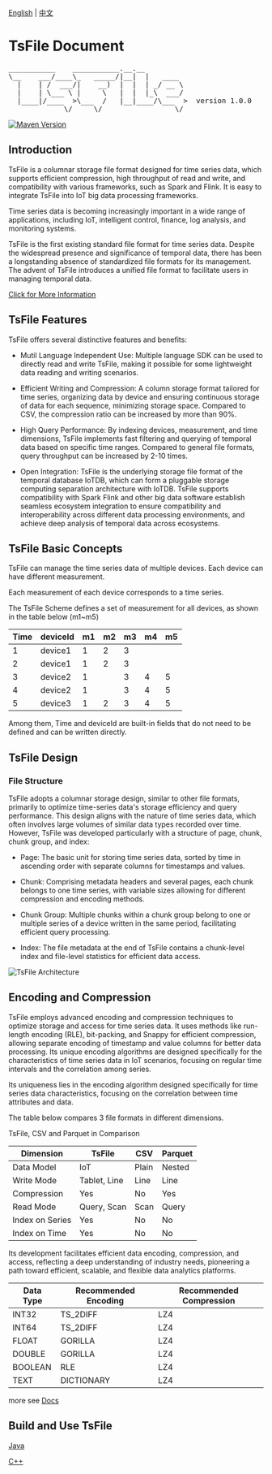 <!--

    Licensed to the Apache Software Foundation (ASF) under one
    or more contributor license agreements.  See the NOTICE file
    distributed with this work for additional information
    regarding copyright ownership.  The ASF licenses this file
    to you under the Apache License, Version 2.0 (the
    "License"); you may not use this file except in compliance
    with the License.  You may obtain a copy of the License at

        http://www.apache.org/licenses/LICENSE-2.0

    Unless required by applicable law or agreed to in writing,
    software distributed under the License is distributed on an
    "AS IS" BASIS, WITHOUT WARRANTIES OR CONDITIONS OF ANY
    KIND, either express or implied.  See the License for the
    specific language governing permissions and limitations
    under the License.

-->

[English](./README.md) | [中文](./README-zh.md)
# TsFile Document
<pre>
___________    ___________.__.__          
\__    ___/____\_   _____/|__|  |   ____  
  |    | /  ___/|    __)  |  |  | _/ __ \ 
  |    | \___ \ |     \   |  |  |_\  ___/ 
  |____|/____  >\___  /   |__|____/\___  >  version 1.0.0
             \/     \/                 \/  
</pre>
[![Maven Version](https://maven-badges.herokuapp.com/maven-central/org.apache.tsfile/tsfile-parent/badge.svg)](http://search.maven.org/#search|gav|1|g:"org.apache.tsfile")

## Introduction

TsFile is a columnar storage file format designed for time series data, which supports efficient compression, high throughput of read and write, and compatibility with various frameworks, such as Spark and Flink. It is easy to integrate TsFile into IoT big data processing frameworks.

Time series data is becoming increasingly important in a wide range of applications, including IoT, intelligent control, finance, log analysis, and monitoring systems. 

TsFile is the first existing standard file format for time series data. Despite the widespread presence and significance of temporal data, there has been a longstanding absence of standardized file formats for its management. The advent of TsFile introduces a unified file format to facilitate users in managing temporal data.

[Click for More Information](https://www.timecho-global.com/archives/apache-tsfile-time-series-data-storage-redefined)

## TsFile Features

TsFile offers several distinctive features and benefits:

- Mutil Language Independent Use: Multiple language SDK can be used to directly read and write TsFile, making it possible for some lightweight data reading and writing scenarios.

- Efficient Writing and Compression: A column storage format tailored for time series, organizing data by device and ensuring continuous storage of data for each sequence, minimizing storage space. Compared to CSV, the compression ratio can be increased by more than 90%.

- High Query Performance: By indexing devices, measurement, and time dimensions, TsFile implements fast filtering and querying of temporal data based on specific time ranges. Compared to general file formats, query throughput can be increased by 2-10 times.

- Open Integration: TsFile is the underlying storage file format of the temporal database IoTDB, which can form a pluggable storage computing separation architecture with IoTDB. TsFile supports compatibility with Spark Flink and other big data software establish seamless ecosystem integration to ensure compatibility and interoperability across different data processing environments, and achieve deep analysis of temporal data across ecosystems.

## TsFile Basic Concepts

TsFile can manage the time series data of multiple devices. Each device can have different measurement.

Each measurement of each device corresponds to a time series.

The TsFile Scheme defines a set of measurement for all devices, as shown in the table below (m1~m5)

| Time | deviceId | m1 | m2 | m3 | m4 | m5 |
|------|----------|----|----|----|----|----|
| 1    | device1  | 1  | 2  | 3  |    |    |
| 2    | device1  | 1  | 2  | 3  |    |    |
| 3    | device2  | 1  |    | 3  | 4  | 5  |
| 4    | device2  | 1  |    | 3  | 4  | 5  |
| 5    | device3  | 1  | 2  | 3  | 4  | 5  |

Among them, Time and deviceId are built-in fields that do not need to be defined and can be written directly.

## TsFile Design

### File Structure

TsFile adopts a columnar storage design, similar to other file formats, primarily to optimize time-series data's storage efficiency and query performance. This design aligns with the nature of time series data, which often involves large volumes of similar data types recorded over time. However, TsFile was developed particularly with a structure of page, chunk, chunk group, and index:

- Page: The basic unit for storing time series data, sorted by time in ascending order with separate columns for timestamps and values.

- Chunk: Comprising metadata headers and several pages, each chunk belongs to one time series, with variable sizes allowing for different compression and encoding methods.

- Chunk Group: Multiple chunks within a chunk group belong to one or multiple series of a device written in the same period, facilitating efficient query processing.

- Index: The file metadata at the end of TsFile contains a chunk-level index and file-level statistics for efficient data access.

![TsFile Architecture](https://alioss.timecho.com/docs/img/tsfile.jpeg)

## Encoding and Compression

TsFile employs advanced encoding and compression techniques to optimize storage and access for time series data. It uses methods like run-length encoding (RLE), bit-packing, and Snappy for efficient compression, allowing separate encoding of timestamp and value columns for better data processing. Its unique encoding algorithms are designed specifically for the characteristics of time series data in IoT scenarios, focusing on regular time intervals and the correlation among series. 

Its uniqueness lies in the encoding algorithm designed specifically for time series data characteristics, focusing on the correlation between time attributes and data.

The table below compares 3 file formats in different dimensions.

TsFile, CSV and Parquet in Comparison

| Dimension       | TsFile       | CSV   | Parquet |
|-----------------|--------------|-------|---------|
| Data Model      | IoT          | Plain | Nested  |
| Write Mode      | Tablet, Line | Line  | Line    |
| Compression     | Yes          | No    | Yes     |
| Read Mode       | Query, Scan  | Scan  | Query   |
| Index on Series | Yes          | No    | No      |
| Index on Time   | Yes          | No    | No      |

Its development facilitates efficient data encoding, compression, and access, reflecting a deep understanding of industry needs, pioneering a path toward efficient, scalable, and flexible data analytics platforms.

| Data Type    | Recommended Encoding       | Recommended Compression |
|---------|------------|--------|
| INT32   | TS_2DIFF   | LZ4    |
| INT64   | TS_2DIFF   | LZ4    |
| FLOAT   | GORILLA    | LZ4    |
| DOUBLE  | GORILLA    | LZ4    |
| BOOLEAN | RLE        | LZ4    |
| TEXT    | DICTIONARY | LZ4    |

more see [Docs](https://iotdb.apache.org/UserGuide/latest/Basic-Concept/Encoding-and-Compression.html)

## Build and Use TsFile

[Java](./java/tsfile/README.md)

[C++](./cpp/tsfile/README.md)
